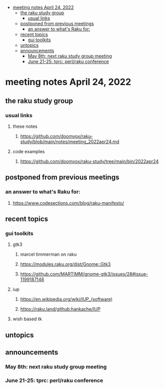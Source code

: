 - [meeting notes April 24, 2022](#org4e3e014)
  - [the raku study group](#org467c521)
    - [usual links](#orgae94db8)
  - [postponed from previous meetings](#org0a4a70a)
    - [an answer to what's Raku for:](#org9652abb)
  - [recent topics](#org1aa08d7)
    - [gui toolkits](#org88ec60d)
  - [untopics](#org13acc8d)
  - [announcements](#org3571bd8)
    - [May 8th: next raku study group meeting](#orgd631e1b)
    - [June 21-25: tprc: perl/raku conference](#orgae6d12c)


<a id="org4e3e014"></a>

# meeting notes April 24, 2022


<a id="org467c521"></a>

## the raku study group


<a id="orgae94db8"></a>

### usual links

1.  these notes

    1.  <https://github.com/doomvox/raku-study/blob/main/notes/meeting_2022apr24.md>

2.  code examples

    1.  <https://github.com/doomvox/raku-study/tree/main/bin/2022apr24>


<a id="org0a4a70a"></a>

## postponed from previous meetings


<a id="org9652abb"></a>

### an answer to what's Raku for:

1.  <https://www.codesections.com/blog/raku-manifesto/>


<a id="org1aa08d7"></a>

## recent topics


<a id="org88ec60d"></a>

### gui toolkits

1.  gtk3

    1.  marcel timmerman on raku
    
    2.  <https://modules.raku.org/dist/Gnome::Gtk3>
    
    3.  <https://github.com/MARTIMM/gnome-gtk3/issues/28#issue-1199187148>

2.  iup

    1.  <https://en.wikipedia.org/wiki/IUP_(software)>
    
    2.  <https://raku.land/github:hankache/IUP>

3.  wish based tk


<a id="org13acc8d"></a>

## untopics


<a id="org3571bd8"></a>

## announcements


<a id="orgd631e1b"></a>

### May 8th: next raku study group meeting


<a id="orgae6d12c"></a>

### June 21-25: tprc: perl/raku conference
